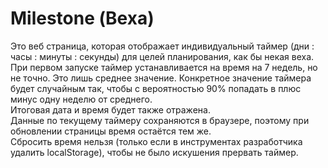 # Milestone (Веха)
Это веб страница, которая отображает индивидуальный таймер (дни : часы : минуты : секунды) для целей планирования, как бы некая веха.  
При первом запуске таймер устанавливается на время на 7 недель, но не точно. Это лишь среднее значение. Конкретное значение таймера будет случайным так, чтобы с вероятностью 90% попадать в плюс минус одну неделю от среднего.  
Итоговая дата и время будет также отражена.  
Данные по текущему таймеру сохраняются в браузере, поэтому при обновлении страницы время остаётся тем же.  
Сбросить время нельзя (только если в инструментах разработчика удалить localStorage), чтобы не было искушения прервать таймер.
